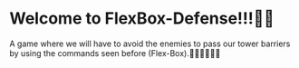 # Welcome to FlexBox-Defense!!!🏴‍☠️

A game where we will have to avoid the enemies to pass our tower barriers by using the commands seen before (Flex-Box).💂🏾‍♂️💂🏾‍♂️